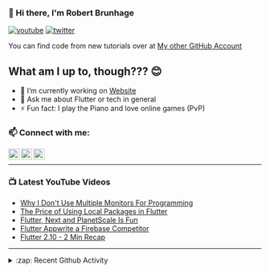 ### 👋 Hi there, I'm Robert Brunhage

[![youtube](https://img.shields.io/static/v1?label=@RobertBrunhage&message=Subscribe&logo=YouTube&color=FF0000&style=for-the-badge)](http://bit.ly/2SUyRhx)
[![twitter](https://img.shields.io/twitter/follow/robertbrunhage?color=%231DA1F2&logo=twitter&style=for-the-badge)](https://twitter.com/intent/follow?original_referer=https%3A%2F%2Fgithub.com%2Frobertbrunhage&screen_name=robertbrunhage)

You can find code from new tutorials over at [My other GitHub Account](https://github.com/Robert-Brunhage-Organization)

## What am I up to, though??? 😊
- 🔭 I’m currently working on [Website](https://robertbrunhage.com)
- 💬 Ask me about Flutter or tech in general
- ⚡ Fun fact: I play the Piano and love online games (PvP)

### 📫 Connect with me:

[<img align="left" alt="RobertBrunhage | YouTube" width="22px" src="https://cdn.jsdelivr.net/npm/simple-icons@v3/icons/youtube.svg" />][youtube]
[<img align="left" alt="RobertBrunhage | Twitter" width="22px" src="https://cdn.jsdelivr.net/npm/simple-icons@v3/icons/twitter.svg" />][twitter]
[<img align="left" alt="RobertBrunhageDev | Instagram" width="22px" src="https://cdn.jsdelivr.net/npm/simple-icons@v3/icons/instagram.svg" />][instagram]

<br />

---

### 📺 Latest YouTube Videos
<!-- YOUTUBE:START -->
- [Why I Don&#39;t Use Multiple Monitors For Programming](https://www.youtube.com/watch?v=2Cp9tV01Sd4)
- [The Price of Using Local Packages in Flutter](https://www.youtube.com/watch?v=olG9yVuTlWE)
- [Flutter, Next and PlanetScale Is Fun](https://www.youtube.com/watch?v=wyMe3Gl9Lio)
- [Flutter Appwrite a Firebase Competitor](https://www.youtube.com/watch?v=2d6evFfOX5Q)
- [Flutter 2.10 - 2 Min Recap](https://www.youtube.com/watch?v=nsv38P6vmmw)
<!-- YOUTUBE:END -->

---

<details>
  <summary>:zap: Recent Github Activity</summary>
  
<!--START_SECTION:activity-->
1. 💪 Opened PR [#4643](https://github.com/nvim-treesitter/nvim-treesitter/pull/4643) in [nvim-treesitter/nvim-treesitter](https://github.com/nvim-treesitter/nvim-treesitter)
2. ❗️ Opened issue [#4642](https://github.com/nvim-treesitter/nvim-treesitter/issues/4642) in [nvim-treesitter/nvim-treesitter](https://github.com/nvim-treesitter/nvim-treesitter)
3. ❗️ Opened issue [#4641](https://github.com/nvim-treesitter/nvim-treesitter/issues/4641) in [nvim-treesitter/nvim-treesitter](https://github.com/nvim-treesitter/nvim-treesitter)
4. ❗️ Opened issue [#4639](https://github.com/nvim-treesitter/nvim-treesitter/issues/4639) in [nvim-treesitter/nvim-treesitter](https://github.com/nvim-treesitter/nvim-treesitter)
5. 💪 Opened PR [#4638](https://github.com/nvim-treesitter/nvim-treesitter/pull/4638) in [nvim-treesitter/nvim-treesitter](https://github.com/nvim-treesitter/nvim-treesitter)
<!--END_SECTION:activity-->

</details>

[twitter]: https://twitter.com/robertbrunhage
[youtube]: https://youtube.com/c/robertbrunhage
[instagram]: https://instagram.com/robertbrunhagedev

